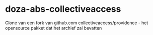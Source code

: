 # doza-abs-collectiveaccess
Clone van een fork van github.com collectiveaccess/providence - het opensource pakket dat het archief zal bevatten
